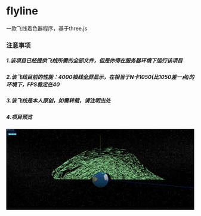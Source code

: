 # flyline
一款飞线着色器程序，基于three.js

### 注意事项

##### 1.该项目已经提供飞线所需的全部文件，但是你得在服务器环境下运行该项目

##### 2.该飞线目前的性能：4000根线全屏显示，在相当于N卡1050(比1050差一点)的环境下，FPS稳定在40

##### 3.该飞线是本人原创，如需转载，请注明出处

##### 4.项目预览

![avatar](/texture/flyline.png)